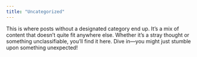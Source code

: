 ```yaml
---
title: "Uncategorized"
---
```

This is where posts without a designated category end up. It’s a mix of content that doesn’t quite fit anywhere else. Whether it’s a stray thought or something unclassifiable, you’ll find it here. Dive in—you might just stumble upon something unexpected!